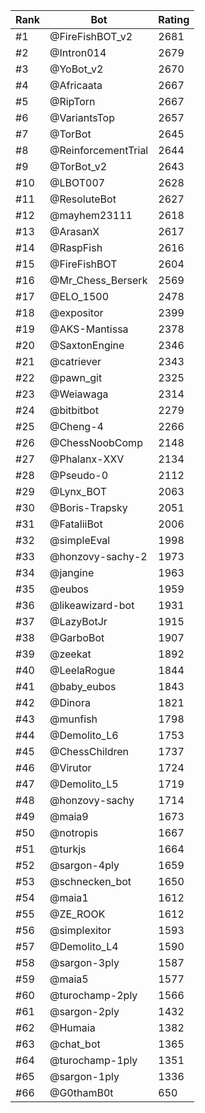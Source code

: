 Rank|Bot|Rating
---|---|---
#1|@FireFishBOT_v2|2681
#2|@Intron014|2679
#3|@YoBot_v2|2670
#4|@Africaata|2667
#5|@RipTorn|2667
#6|@VariantsTop|2657
#7|@TorBot|2645
#8|@ReinforcementTrial|2644
#9|@TorBot_v2|2643
#10|@LBOT007|2628
#11|@ResoluteBot|2627
#12|@mayhem23111|2618
#13|@ArasanX|2617
#14|@RaspFish|2616
#15|@FireFishBOT|2604
#16|@Mr_Chess_Berserk|2569
#17|@ELO_1500|2478
#18|@expositor|2399
#19|@AKS-Mantissa|2378
#20|@SaxtonEngine|2346
#21|@catriever|2343
#22|@pawn_git|2325
#23|@Weiawaga|2314
#24|@bitbitbot|2279
#25|@Cheng-4|2266
#26|@ChessNoobComp|2148
#27|@Phalanx-XXV|2134
#28|@Pseudo-0|2112
#29|@Lynx_BOT|2063
#30|@Boris-Trapsky|2051
#31|@FataliiBot|2006
#32|@simpleEval|1998
#33|@honzovy-sachy-2|1973
#34|@jangine|1963
#35|@eubos|1959
#36|@likeawizard-bot|1931
#37|@LazyBotJr|1915
#38|@GarboBot|1907
#39|@zeekat|1892
#40|@LeelaRogue|1844
#41|@baby_eubos|1843
#42|@Dinora|1821
#43|@munfish|1798
#44|@Demolito_L6|1753
#45|@ChessChildren|1737
#46|@Virutor|1724
#47|@Demolito_L5|1719
#48|@honzovy-sachy|1714
#49|@maia9|1673
#50|@notropis|1667
#51|@turkjs|1664
#52|@sargon-4ply|1659
#53|@schnecken_bot|1650
#54|@maia1|1612
#55|@ZE_ROOK|1612
#56|@simplexitor|1593
#57|@Demolito_L4|1590
#58|@sargon-3ply|1587
#59|@maia5|1577
#60|@turochamp-2ply|1566
#61|@sargon-2ply|1432
#62|@Humaia|1382
#63|@chat_bot|1365
#64|@turochamp-1ply|1351
#65|@sargon-1ply|1336
#66|@G0thamB0t|650
